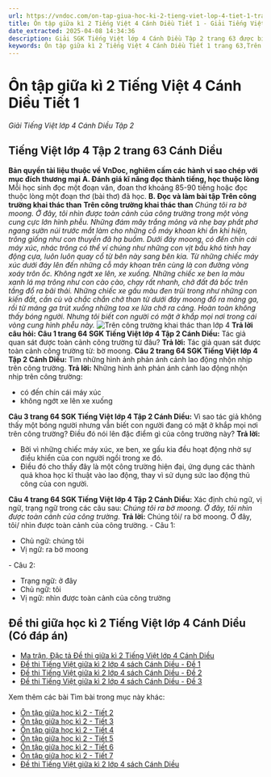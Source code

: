 ```yaml
---
url: https://vndoc.com/on-tap-giua-hoc-ki-2-tieng-viet-lop-4-tiet-1-trang-63-canh-dieu-300130
title: Ôn tập giữa kì 2 Tiếng Việt 4 Cánh Diều Tiết 1 - Giải Tiếng Việt lớp 4 Cánh Diều Tập 2 - VnDoc.com
date_extracted: 2025-04-08 14:34:36
description: Giải SGK Tiếng Việt lớp 4 Cánh Diều Tập 2 trang 63 được biên soạn nhằm giúp các em HS đạt kết quả tốt trong quá trình làm bài tập và học tập môn Tiếng Việt lớp 4.
keywords: Ôn tập giữa kì 2 Tiếng Việt 4 Cánh Diều Tiết 1 trang 63,Trên công trường khai thác than lớp 4,Tiếng Việt 4 trang 63 Tập 2 Cánh Diều,tiếng việt lớp 4 ôn tập giữa học kì 2,Ôn tập giữa học kì 2 Tiếng Việt lớp 4,Tiếng Việt lớp 4 tập 2 trang 63,giải bài tập tiếng việt lớp 4,tiếng việt lớp 4,tiếng việt lớp 4 cánh diều,tiếng việt lớp 4 tập 2,Giải bài tập SGK Tiếng Việt 4 tập 2,để học tốt tiếng việt 4,lời giải hay tiếng việt lớp 4,sgk tiếng việt 4 tập 2,soạn bài lớp 4
---
```


# Ôn tập giữa kì 2 Tiếng Việt 4 Cánh Diều Tiết 1
 _Giải Tiếng Việt lớp 4 Cánh Diều Tập 2_
## **Tiếng Việt lớp 4 Tập 2 trang 63 Cánh Diều**
**Bản quyền tài liệu thuộc về VnDoc, nghiêm cấm các hành vi sao chép với mục đích thương mại**
**A. Đánh giá kĩ năng đọc thành tiếng, học thuộc lòng**
Mỗi học sinh đọc một đoạn văn, đoan thơ khoảng 85-90 tiếng hoặc đọc thuộc lòng một đoạn thơ \(bài thơ\) đã học.
**B. Đọc và làm bài tập Trên công trường khai thác than**
**Trên công trường khai thác than**
 _Chúng tôi ra bờ moong. Ở đây, tôi nhìn được toàn cảnh của công trường trong một vòng cung cực lớn hình phễu. Những đám mây trắng mỏng và nhẹ bay phất phơ ngang sườn núi trước mắt làm cho những cỗ máy khoan khi ẩn khi hiện, trông giống như con thuyền đã hạ buồm._
_Dưới đáy moong, có đến chín cái máy xúc, nhác trông có thể ví chúng như những con vịt bầu khó tính hay động cựa, luôn luôn quay cổ từ bên này sang bên kia. Từ những chiếc máy xúc dưới đáy lên đến những cỗ máy khoan trên cùng là con đường vòng xoáy trôn ốc. Không ngớt xe lên, xe xuống. Những chiếc xe ben la màu xanh lá mạ trông như con cào cào, chạy rất nhanh, chở đất đá bốc trên tầng đổ ra bãi thải. Những chiếc xe gấu màu đen trũi trong như những con kiến đất, cần cù và chắc chắn chở than từ dưới đáy moong đổ ra máng ga, rồi từ máng ga trút xuống những toa xe lửa chở ra cảng. Hoàn toàn không thấy bóng người. Nhưng tôi biết con người có mặt ở khắp mọi nơi trong cái vòng cung hình phễu này._
![Trên công trường khai thác than lớp 4](https://i.vdoc.vn/data/image/2024/03/08/on-tap-giua-hoc-ki-2-tieng-viet-lop-4-tiet-1-trang-63-canh-dieu-h1.jpg)
**Trả lời câu hỏi:**
**Câu 1 trang 64 SGK Tiếng Việt lớp 4 Tập 2 Cánh Diều:** Tác giả quan sát được toàn cảnh công trường từ đâu?
**Trả lời:**
Tác giả quan sát được toàn cảnh công trường từ: bờ moong.
**Câu 2 trang 64 SGK Tiếng Việt lớp 4 Tập 2 Cánh Diều:** Tìm những hình ảnh phản ánh cảnh lao động nhộn nhịp trên công trường.
**Trả lời:**
Những hình ảnh phản ánh cảnh lao động nhộn nhịp trên công trường:
  * có đến chín cái máy xúc
  * không ngớt xe lên xe xuống

**Câu 3 trang 64 SGK Tiếng Việt lớp 4 Tập 2 Cánh Diều:** Vì sao tác giả không thấy một bóng người nhưng vẫn biết con người đang có mặt ở khắp mọi nơi trên công trường? Điều đó nói lên đặc điểm gì của công trường này?
**Trả lời:**
  * Bởi vì những chiếc máy xúc, xe ben, xe gấu kia đều hoạt động nhờ sự điều khiển của con người ngồi trong xe đó.
  * Điều đó cho thấy đây là một công trường hiện đại, ứng dụng các thành quả khoa học kĩ thuật vào lao động, thay vì sử dụng sức lao động thủ công của con người.

**Câu 4 trang 64 SGK Tiếng Việt lớp 4 Tập 2 Cánh Diều:** Xác định chủ ngữ, vị ngữ, trạng ngữ trong các câu sau:
_Chúng tôi ra bờ moong. Ở đây, tôi nhìn được toàn cảnh của công trường._
**Trả lời:**
Chúng tôi/ ra bờ moong. Ở đây, tôi/ nhìn được toàn cảnh của công trường.
\- Câu 1:
  * Chủ ngữ: chúng tôi
  * Vị ngữ: ra bờ moong

\- Câu 2:
  * Trạng ngữ: ở đây
  * Chủ ngữ: tôi
  * Vị ngữ: nhìn được toàn cảnh của công trường

## **Đề thi giữa học kì 2 Tiếng Việt lớp 4 Cánh Diều \(Có đáp án\)**
  * [Ma trận, Đặc tả Đề thi giữa kì 2 Tiếng Việt lớp 4 Cánh Diều](<https://vndoc.com/ma-tran-dac-ta-de-thi-giua-ki-2-tieng-viet-lop-4-canh-dieu-315044>)
  * [Đề thi Tiếng Việt giữa kì 2 lớp 4 sách Cánh Diều - Đề 1](<https://vndoc.com/de-thi-tieng-viet-giua-ki-2-lop-4-sach-canh-dieu-de-1-315377>)
  * [Đề thi Tiếng Việt giữa kì 2 lớp 4 sách Cánh Diều - Đề 2](<https://vndoc.com/de-thi-tieng-viet-giua-ki-2-lop-4-sach-canh-dieu-de-2-316652>)
  * [Đề thi Tiếng Việt giữa kì 2 lớp 4 sách Cánh Diều - Đề 3](<https://vndoc.com/de-thi-tieng-viet-giua-ki-2-lop-4-sach-canh-dieu-de-3-316654>)

Xem thêm các bài Tìm bài trong mục này khác:
  * [Ôn tập giữa học kì 2 - Tiết 2](</on-tap-giua-hoc-ki-2-tieng-viet-lop-4-tiet-2-trang-64-canh-dieu-300132>)
  * [Ôn tập giữa học kì 2 - Tiết 3](</on-tap-giua-hoc-ki-2-tieng-viet-lop-4-tiet-3-trang-65-canh-dieu-300134>)
  * [Ôn tập giữa học kì 2 - Tiết 4](</on-tap-giua-hoc-ki-2-tieng-viet-lop-4-tiet-4-trang-66-canh-dieu-300137>)
  * [Ôn tập giữa học kì 2 - Tiết 5](</on-tap-giua-hoc-ki-2-tieng-viet-lop-4-tiet-5-trang-66-canh-dieu-300138>)
  * [Ôn tập giữa học kì 2 - Tiết 6](</on-tap-giua-hoc-ki-2-tieng-viet-lop-4-tiet-6-trang-68-canh-dieu-300140>)
  * [Ôn tập giữa học kì 2 - Tiết 7](</on-tap-giua-hoc-ki-2-tieng-viet-lop-4-tiet-7-trang-69-canh-dieu-300142>)
  * [Đề thi Tiếng Việt giữa kì 2 lớp 4 sách Cánh Diều](<https://vndoc.com/de-thi-giua-ki-2-lop-4-mon-tieng-viet-sach-canh-dieu>)

